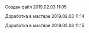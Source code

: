 Создан файл 2019.02.03 11:05

Доработка в мастере 2019.02.03 11:14

Доработка в мастере 2019.02.03 11:15